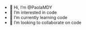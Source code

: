 - 👋 Hi, I’m @PaolaMDY
- 👀 I’m interested in code
- 🌱 I’m currently learning code
- 💞️ I’m looking to collaborate on code


<!---
PaolaMDY/PaolaMDY is a ✨ special ✨ repository because its `README.md` (this file) appears on your GitHub profile.
You can click the Preview link to take a look at your changes.
--->
